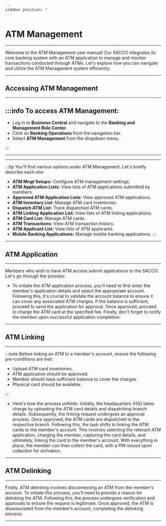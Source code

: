 ```yaml
---
sidebar_position: 7
---
```


# ATM Management
---

<div class="customized-intro-container" id="introduction">
    <p> Welcome to the ATM Management user manual! Our SACCO integrates its core banking system with an ATM application to manage and monitor transactions conducted through ATMs. Let's explore how you can navigate and utilize the ATM Management system efficiently. </p>
</div>

---

## Accessing ATM Management
---

:::info To access ATM Management:
---

- Log in to **Business Central** and navigate to the **Banking and Management Role Center.**
- Click on **Banking Operations** from the navigation bar.
- Select **ATM Management** from the dropdown menu.

:::

---
---

:::tip
You'll find various options under ATM Management. Let's briefly describe each one:

- **ATM Mngt Setups:** Configure ATM management settings.
- **ATM Application Lists:** View lists of ATM applications submitted by members.
- **Approved ATM Application Lists:** View approved ATM applications.
- **ATM Inventory List:** Manage ATM card inventories.
- **Dispatch ATM List:** Track dispatched ATM cards.
- **ATM Linking Application List:** View lists of ATM linking applications.
- **ATM Card List:** Manage ATM cards.
- **ATM Transactions:** View ATM transaction history.
- **ATM Applicant List:** View lists of ATM applicants.
- **Mobile Banking Applications:** Manage mobile banking applications.
:::

---

## ATM Application
---

Members who wish to have ATM access submit applications to the SACCO. Let's go through the process:


- To initiate the ATM application process, you'll need to first enter the member's application details and select the appropriate account. Following this, it's crucial to validate the account balance to ensure it can cover any associated ATM charges. If the balance is sufficient, proceed to send the application for approval. Once approved, proceed to charge the ATM card at the specified fee. Finally, don't forget to notify the member upon successful application completion.

---

## ATM Linking
---

:::note 
Before linking an ATM to a member's account, ensure the following pre-conditions are met:


- Upload ATM card inventories.
- ATM application should be approved.
- Member should have sufficient balance to cover the charges.
- Physical card should be available.

:::

- Here's how the process unfolds: Initially, the headquarters (HQ) takes charge by uploading the ATM card details and dispatching branch details. Subsequently, the linking request undergoes an approval process. Once approved, the ATM cards are dispatched to the respective branch. Following this, the task shifts to linking the ATM cards to the member's account. This involves selecting the relevant ATM application, charging the member, capturing the card details, and ultimately, linking the card to the member's account. With everything in place, the member can then collect the card, with a PIN issued upon collection for activation.

---

## ATM Delinking
---

Firstly, ATM delinking involves disconnecting an ATM from the member's account. To initiate this process, you'll need to provide a reason for delinking the ATM. Following this, the process undergoes verification and approvals to ensure the request is legitimate. Once approved, the ATM is disassociated from the member’s account, completing the delinking process.

---
